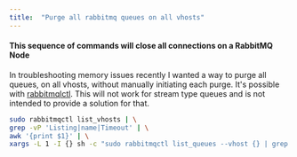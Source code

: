 ```yaml
---
title:  "Purge all rabbitmq queues on all vhosts"
---
```


#### This sequence of commands will close all connections on a RabbitMQ Node

In troubleshooting memory issues recently I wanted a way to purge all queues, on all vhosts, without manually initiating each purge. It's possible with [rabbitmqlctl](https://www.rabbitmq.com/rabbitmqctl.8.html#Monitoring,_observability_and_health_checks). This will not work for stream type queues and is not intended to provide a solution for that.

```bash
sudo rabbitmqctl list_vhosts | \
grep -vP 'Listing|name|Timeout' | \
awk '{print $1}' | \
xargs -L 1 -I {} sh -c "sudo rabbitmqctl list_queues --vhost {} | grep -vP 'Listing|name|Timeout' | awk '{print \$1}' | xargs -L 1 -I QQ sudo rabbitmqctl purge_queue --vhost {} QQ"
```